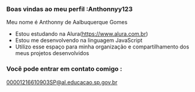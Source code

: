 ### Boas vindas ao meu perfil :Anthonnyy123

Meu nome é Anthonny de Aalbuquerque Gomes

- Estou estudando na Alura(https://www.alura.com.br)
- Estou me desenvolvendo na linguagem JavaScript
- Utilizo esse espaço para minha organização e compartilhamento dos meus projetos desenvolvidos

### Você pode entrar em contato comigo :

00001216610903SP@al.educacao.sp.gov.br
